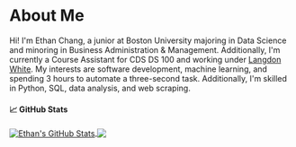 # About Me

Hi! I'm Ethan Chang, a junior at Boston University majoring in Data Science and minoring in Business Administration & Management. Additionally, I'm currently a Course Assistant for CDS DS 100 and working under [Langdon White](https://github.com/langdon). My interests are software development, machine learning, and spending 3 hours to automate a three-second task. Additionally, I'm skilled in Python, SQL, data analysis, and web scraping. <!-- Feel free to visit my <a href="https://ethanc-ec.github.io/profile-website/" target="_blank" rel="noopener noreferrer">website</a>! -->


#### 📈 GitHub Stats
<a href="https://github.com/ethanc-ec/ethanc-ec">
  <img align="center" src="https://github-readme-stats.vercel.app/api?username=ethanc-ec&show_icons=true&count_private=true&theme=tokyonight&hide_rank=true&hide=stars" alt="Ethan's GitHub Stats" />
</a>
<a href="https://github.com/ethanc-ec/ethanc-ec">
  <img align="center" src="https://github-readme-stats.vercel.app/api/top-langs/?username=ethanc-ec&hide=jupyter%20notebook,css,HTML&layout=compact&theme=tokyonight" />
</a>

